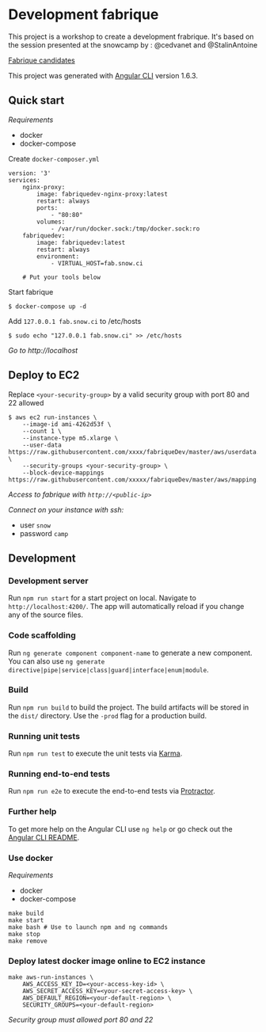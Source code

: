 # Development fabrique

This project is a workshop to create a development frabrique. It's based on the session presented at the snowcamp
by : @cedvanet and @StalinAntoine 





[Fabrique candidates](./src/assets/docs/Candidats.md)

This project was generated with [Angular CLI](https://github.com/angular/angular-cli) version 1.6.3.

## Quick start

*Requirements*

- docker
- docker-compose

Create `docker-composer.yml`
```
version: '3'
services:
    nginx-proxy:
        image: fabriquedev-nginx-proxy:latest
        restart: always
        ports:
            - "80:80"
        volumes:
            - /var/run/docker.sock:/tmp/docker.sock:ro
    fabriquedev:
        image: fabriquedev:latest
        restart: always
        environment:
            - VIRTUAL_HOST=fab.snow.ci
            
    # Put your tools below
```

Start fabrique

```
$ docker-compose up -d
```

Add `127.0.0.1 fab.snow.ci` to /etc/hosts

```
$ sudo echo "127.0.0.1 fab.snow.ci" >> /etc/hosts
```

*Go to http://localhost*

## Deploy to EC2

Replace `<your-security-group>` by a valid security group with port 80 and 22 allowed

```
$ aws ec2 run-instances \
    --image-id ami-4262d53f \
    --count 1 \
    --instance-type m5.xlarge \
    --user-data https://raw.githubusercontent.com/xxxx/fabriqueDev/master/aws/userdata.yml \
    --security-groups <your-security-group> \
    --block-device-mappings https://raw.githubusercontent.com/xxxxx/fabriqueDev/master/aws/mapping.json
```

*Access to fabrique with `http://<public-ip>`*

*Connect on your instance with ssh:*
- user `snow`
- password `camp`

## Development

### Development server

Run `npm run start` for a start project on local. Navigate to `http://localhost:4200/`. The app will automatically reload if you change any of the source files.

### Code scaffolding

Run `ng generate component component-name` to generate a new component. You can also use `ng generate directive|pipe|service|class|guard|interface|enum|module`.

### Build

Run `npm run build` to build the project. The build artifacts will be stored in the `dist/` directory. Use the `-prod` flag for a production build.

### Running unit tests

Run `npm run test` to execute the unit tests via [Karma](https://karma-runner.github.io).

### Running end-to-end tests

Run `npm run e2e` to execute the end-to-end tests via [Protractor](http://www.protractortest.org/).

### Further help

To get more help on the Angular CLI use `ng help` or go check out the [Angular CLI README](https://github.com/angular/angular-cli/blob/master/README.md).

### Use docker

*Requirements*

- docker
- docker-compose


```
make build
make start
make bash # Use to launch npm and ng commands
make stop
make remove
```

### Deploy latest docker image online to EC2 instance

```
make aws-run-instances \
    AWS_ACCESS_KEY_ID=<your-access-key-id> \
    AWS_SECRET_ACCESS_KEY=<your-secret-access-key> \
    AWS_DEFAULT_REGION=<your-default-region> \
    SECURITY_GROUPS=<your-default-region>
```

*Security group must allowed port 80 and 22*
